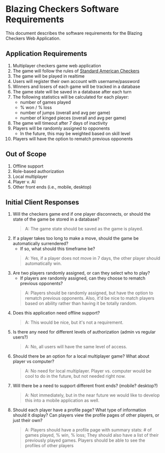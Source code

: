 # Blazing Checkers Software Requirements

This document describes the software requirements for the Blazing Checkers Web Application.

## Application Requirements
1. Multiplayer checkers game web application
2. The game will follow the rules of [Standard American Checkers](http://www.se.rit.edu/~swen-261/projects/WebCheckers/American%20Rules.html)
3. The game will be played in realtime
4. Users will register their own account with username/password
5. Winners and losers of each game will be tracked in a database
6. The game state will be saved in a database after each turn
7. The following statistics will be calculated for each player:
   * number of games played
   * % won / % loss
   * number of jumps (overall and avg per game)
   * number of kinged pieces (overall and avg per game)
8. The game will timeout after 7 days of inactivity
9. Players will be randomly assigned to opponents
   * In the future, this may be weighted based on skill level
10. Players will have the option to rematch previous opponents

## Out of Scope
1. Offline support
2. Role-based authorization
3. Local multiplayer 
4. Player v. AI
5. Other front ends (i.e., mobile, desktop)

## Initial Client Responses
1. Will the checkers game end if one player disconnects, or should the state of the game be stored in a database?
   > A: The game state should be saved as the game is played.
2. If a player takes too long to make a move, should the game be automatically surrendered?
    * If so, what should this timeframe be?
    > A: Yes, if a player does not move in 7 days, the other player should automatically win.
3. Are two players randomly assigned, or can they select who to play?
    * If players are randomly assigned, can they choose to rematch previous opponents?
    > A: Players should be randomly assigned, but have the option to rematch previous opponents. Also, it'd be nice to match players based on ability rather than having it be totally random.
4. Does this application need offline support?
   > A: This would be nice, but it's not a requirement.
5. Is there any need for different levels of authorization (admin vs regular users?)
   > A: No, all users will have the same level of access.
6. Should there be an option for a local multiplayer game? What about player vs computer?
   > A: No need for local multiplayer. Player vs. computer would be cool to do in the future, but not needed right now.
7. Will there be a need to support different front ends? (mobile? desktop?)
   > A: Not immediately, but in the near future we would like to develop this into a mobile application as well.
8. Should each player have a profile page? What type of information should it display? Can players view the profile pages of other players, or just their own?
   > A: Players should have a profile page with summary stats: # of games played, % win, % loss; They should also have a list of their previously played games. Players should be able to see the profiles of other players
